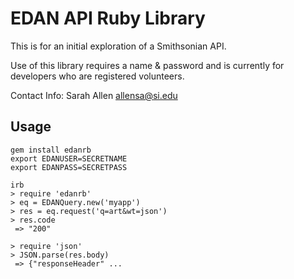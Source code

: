# EDAN API Ruby Library

This is for an initial exploration of a Smithsonian API.

Use of this library requires a name & password and is currently for developers who are registered volunteers.

Contact Info:
  Sarah Allen
  allensa@si.edu

## Usage

```
gem install edanrb
export EDANUSER=SECRETNAME
export EDANPASS=SECRETPASS

irb
> require 'edanrb'
> eq = EDANQuery.new('myapp')
> res = eq.request('q=art&wt=json')
> res.code
 => "200"

> require 'json'
> JSON.parse(res.body)
 => {"responseHeader" ...

